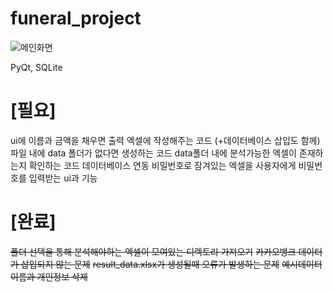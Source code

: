 # funeral_project

![메인화면](https://github.com/96-LEEDONGSU/funeral_project/assets/74944679/f32595fd-5af8-43dd-abb4-847856745261)

PyQt, SQLite

# [필요]
ui에 이름과 금액을 채우면 출력 엑셀에 작성해주는 코드 (+데이터베이스 삽입도 함께)
파일 내에 data 폴더가 없다면 생성하는 코드
data폴더 내에 분석가능한 엑셀이 존재하는지 확인하는 코드
데이터베이스 연동
비밀번호로 잠겨있는 엑셀을 사용자에게 비밀번호를 입력받는 ui과 기능

# [완료]
~~폴더 선택을 통해 분석해야하는 엑셀이 모여있는 디렉토리 가져오기~~
~~카카오뱅크 데이터가 삽입되지 않는 문제~~
~~result_data.xlsx가 생성될때 오류가 발생하는 문제~~
~~예시데이터 이름과 개인정보 삭제~~
